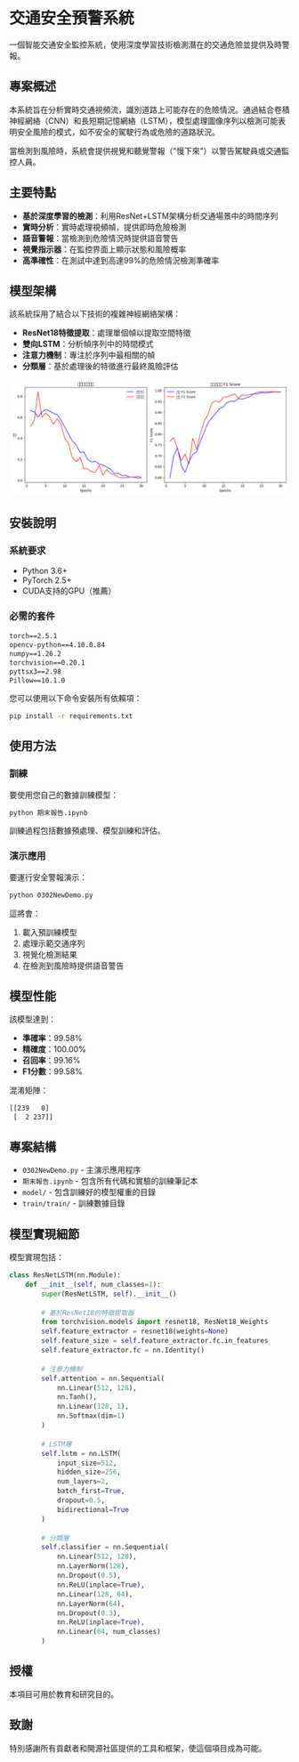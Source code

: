 # 交通安全預警系統

一個智能交通安全監控系統，使用深度學習技術檢測潛在的交通危險並提供及時警報。

## 專案概述

本系統旨在分析實時交通視頻流，識別道路上可能存在的危險情況。通過結合卷積神經網絡（CNN）和長短期記憶網絡（LSTM），模型處理圖像序列以檢測可能表明安全風險的模式，如不安全的駕駛行為或危險的道路狀況。

當檢測到風險時，系統會提供視覺和聽覺警報（"慢下來"）以警告駕駛員或交通監控人員。

## 主要特點

- **基於深度學習的檢測**：利用ResNet+LSTM架構分析交通場景中的時間序列
- **實時分析**：實時處理視頻幀，提供即時危險檢測
- **語音警報**：當檢測到危險情況時提供語音警告
- **視覺指示器**：在監控界面上顯示狀態和風險概率
- **高準確性**：在測試中達到高達99%的危險情況檢測準確率

## 模型架構

該系統採用了結合以下技術的複雜神經網絡架構：

- **ResNet18特徵提取**：處理單個幀以提取空間特徵
- **雙向LSTM**：分析幀序列中的時間模式
- **注意力機制**：專注於序列中最相關的幀
- **分類層**：基於處理後的特徵進行最終風險評估

![訓練性能](training_history.png)

## 安裝說明

### 系統要求

- Python 3.6+
- PyTorch 2.5+
- CUDA支持的GPU（推薦）

### 必需的套件

```
torch==2.5.1
opencv-python==4.10.0.84
numpy==1.26.2
torchvision==0.20.1
pyttsx3==2.98
Pillow==10.1.0
```

您可以使用以下命令安裝所有依賴項：

```bash
pip install -r requirements.txt
```

## 使用方法

### 訓練

要使用您自己的數據訓練模型：

```bash
python 期末報告.ipynb
```

訓練過程包括數據預處理、模型訓練和評估。

### 演示應用

要運行安全警報演示：

```bash
python 0302NewDemo.py
```

這將會：
1. 載入預訓練模型
2. 處理示範交通序列
3. 視覺化檢測結果
4. 在檢測到風險時提供語音警告

## 模型性能

該模型達到：
- **準確率**：99.58%
- **精確度**：100.00%
- **召回率**：99.16%
- **F1分數**：99.58%

混淆矩陣：
```
[[239   0]
 [  2 237]]
```

## 專案結構

- `0302NewDemo.py` - 主演示應用程序
- `期末報告.ipynb` - 包含所有代碼和實驗的訓練筆記本
- `model/` - 包含訓練好的模型權重的目錄
- `train/train/` - 訓練數據目錄

## 模型實現細節

模型實現包括：

```python
class ResNetLSTM(nn.Module):
    def __init__(self, num_classes=1):
        super(ResNetLSTM, self).__init__()
        
        # 基於ResNet18的特徵提取器
        from torchvision.models import resnet18, ResNet18_Weights
        self.feature_extractor = resnet18(weights=None)
        self.feature_size = self.feature_extractor.fc.in_features
        self.feature_extractor.fc = nn.Identity()
        
        # 注意力機制
        self.attention = nn.Sequential(
            nn.Linear(512, 128),
            nn.Tanh(),
            nn.Linear(128, 1),
            nn.Softmax(dim=1)
        )
        
        # LSTM層
        self.lstm = nn.LSTM(
            input_size=512,
            hidden_size=256,
            num_layers=2,
            batch_first=True,
            dropout=0.5,
            bidirectional=True
        )
        
        # 分類層
        self.classifier = nn.Sequential(
            nn.Linear(512, 128),
            nn.LayerNorm(128),
            nn.Dropout(0.5),
            nn.ReLU(inplace=True),
            nn.Linear(128, 64),
            nn.LayerNorm(64),
            nn.Dropout(0.3),
            nn.ReLU(inplace=True),
            nn.Linear(64, num_classes)
        )
```

## 授權

本項目可用於教育和研究目的。

## 致謝

特別感謝所有貢獻者和開源社區提供的工具和框架，使這個項目成為可能。
